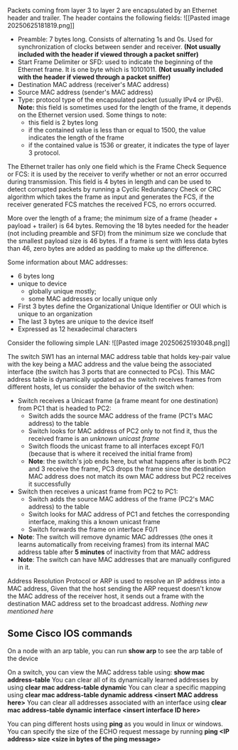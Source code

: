 Packets coming from layer 3 to layer 2 are encapsulated by an Ethernet header and trailer.  The header contains the following fields:
![[Pasted image 20250625181819.png]]
- Preamble: 7 bytes long. Consists of alternating 1s and 0s. Used for synchronization of clocks between sender and receiver. **(Not usually included with the header if viewed through a packet sniffer)**
- Start Frame Delimiter or SFD: used to indicate the beginning of the Ethernet frame. It is one byte which is 10101011. **(Not usually included with the header if viewed through a packet sniffer)**
- Destination MAC address (receiver's MAC address)
- Source MAC address (sender's MAC address)
- Type: protocol type of the encapsulated packet (usually IPv4 or IPv6). **Note:** this field is sometimes used for the length of the frame, it depends on the Ethernet version used. Some things to note:
	- this field is 2 bytes long
	- if the contained value is less than or equal to 1500, the value indicates the length of the frame
	- if the contained value is 1536 or greater, it indicates the type of layer 3 protocol.

The Ethernet trailer has only one field which is the Frame Check Sequence or FCS: it is used by the receiver to verify whether or not an error occurred during transmission. This field is 4 bytes in length and can be used to detect corrupted packets by running a Cyclic Redundancy Check or CRC algorithm which takes the frame as input and generates the FCS, if the receiver generated FCS matches the received FCS, no errors occurred.

More over the length of a frame; the minimum size of a frame (header + payload + trailer) is 64 bytes. Removing the 18 bytes needed for the header (not including preamble and SFD) from the minimum size we conclude that the smallest payload size is 46 bytes. If a frame is sent with less data bytes than 46, zero bytes are added as padding to make up the difference. 

Some information about MAC addresses:
- 6 bytes long
- unique to device
	- globally unique mostly;
	- some MAC addresses or locally unique only
- First 3 bytes define the Organizational Unique Identifier or OUI which is unique to an organization
- The last 3 bytes are unique to the device itself
- Expressed as 12 hexadecimal characters

Consider the following simple LAN:
![[Pasted image 20250625193048.png]]

The switch SW1 has an internal MAC address table that holds key-pair value with the key being a MAC address and the value being the associated interface (the switch has 3 ports that are connected to PCs). This MAC address table is dynamically updated as the switch receives frames from different hosts, let us consider the behavior of the switch when:
- Switch receives a Unicast frame (a frame meant for one destination) from PC1 that is headed to PC2:
	- Switch adds the source MAC address of the frame (PC1's MAC address) to the table
	- Switch looks for MAC address of PC2 only to not find it, thus the received frame is an *unknown unicast frame*
	- Switch floods the unicast frame to all interfaces except F0/1 (because that is where it received the initial frame from)
	- **Note**: the switch's job ends here, but what happens after is both PC2 and 3 receive the frame, PC3 drops the frame since the destination MAC address does not match its own MAC address but PC2 receives it successfully
- Switch then receives a unicast frame from PC2 to PC1:
	- Switch adds the source MAC address of the frame (PC2's MAC address) to the table
	- Switch looks for MAC address of PC1 and fetches the corresponding interface, making this a known unicast frame
	- Switch forwards the frame on interface F0/1
- **Note**: The switch will remove dynamic MAC addresses (the ones it learns automatically from receiving frames) from its internal MAC address table after **5 minutes** of inactivity from that MAC address
- **Note**: The switch can have MAC addresses that are manually configured in it.

Address Resolution Protocol or ARP is used to resolve an IP address into a MAC address, Given that the host sending the ARP request doesn't know the MAC address of the receiver host, it sends out a frame with the destination MAC address set to the broadcast address. *Nothing new mentioned here*

## Some Cisco IOS commands
On a node with an arp table, you can run
	**show arp**
to see the arp table of the device

On a switch, you can view the MAC address table using:
	**show mac address-table**
You can clear all of its dynamically learned addresses by using
	**clear mac address-table dynamic**
You can clear a specific mapping using
	**clear mac address-table dynamic address \<insert MAC address here\>**
You can clear all addresses associated with an interface using
	**clear mac address-table dynamic interface <insert interface ID here\>**

You can ping different hosts using **ping** as you would in linux or windows. You can specify the size of the ECHO request message by running
	**ping \<IP address> size \<size in bytes of the ping message>**

